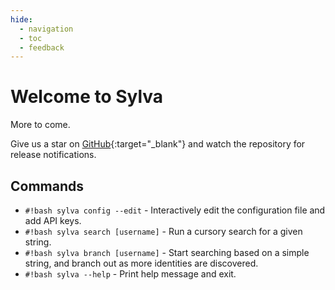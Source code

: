 ```yaml
---
hide:
  - navigation
  - toc
  - feedback
---
```


# Welcome to Sylva

More to come.

Give us a star on [GitHub]{:target="_blank"} and watch the repository for release notifications. 

## Commands

* `#!bash sylva config --edit` - Interactively edit the configuration file and add API keys.
* `#!bash sylva search [username]` - Run a cursory search for a given string.
* `#!bash sylva branch [username]` - Start searching based on a simple string, and branch out as more identities are discovered.
* `#!bash sylva --help` - Print help message and exit.

[GitHub]: https://github.com/ppfeister/sylva
